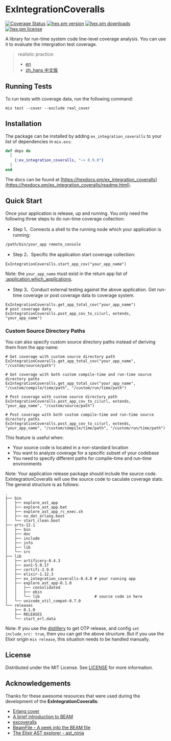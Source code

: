 # ExIntegrationCoveralls

[![Coverage Status](https://coveralls.io/repos/github/yeshan333/ex_integration_coveralls/badge.svg?branch=main)](https://coveralls.io/github/yeshan333/ex_integration_coveralls?branch=main) [![hex.pm version](https://img.shields.io/hexpm/v/ex_integration_coveralls.svg)](https://hex.pm/packages/ex_integration_coveralls) [![hex.pm downloads](https://img.shields.io/hexpm/dt/ex_integration_coveralls.svg)](https://hex.pm/packages/ex_integration_coveralls) [![hex.pm license](https://img.shields.io/hexpm/l/ex_integration_coveralls.svg)](https://github.com/yeshan333/ex_integration_coveralls/blog/main/LICENSE)

A library for run-time system code line-level coverage analysis. You can use it to evaluate the intergration test coverage.

> realistic practice:
> - [en](https://github.com/yeshan333/explore_ast_app/blob/main/examples/README.md)
> - [zh_hans 中文版](https://github.com/yeshan333/explore_ast_app/blob/main/examples/README_cn.md)

## Running Tests

To run tests with coverage data, run the following command:

```shell
mix test --cover --exclude real_cover
```

## Installation

The package can be installed by adding `ex_integration_coveralls` to your list of dependencies in `mix.exs`:

```elixir
def deps do
  [
    {:ex_integration_coveralls, "~> 0.9.0"}
  ]
end
```

The docs can be found at [https://hexdocs.pm/ex_integration_coveralls](https://hexdocs.pm/ex_integration_coveralls/readme.html).

## Quick Start

Once your application is release, up and running. You only need the following three steps to do run-time coverage collection:

- Step 1、Connects a shell to the running node which your application is running:

```shell
/path/bin/your_app remote_console
```

- Step 2、Specific the application start coverage collection:

```shell
ExIntegrationCoveralls.start_app_cov("your_app_name")
```

Note: the `your_app_name` must exist in the return app list of  [:application.which_applications](https://www.erlang.org/doc/man/application.html#which_applications-0).

- Step 3、Conduct external testing against the above application. Get run-time coverage or post coverage data to coverage system.

```shell
ExIntegrationCoveralls.get_app_total_cov("your_app_name")
# post coverage data
ExIntegrationCoveralls.post_app_cov_to_ci(url, extends, "your_app_name")
```

### Custom Source Directory Paths

You can also specify custom source directory paths instead of deriving them from the app name:

```shell
# Get coverage with custom source directory path
ExIntegrationCoveralls.get_app_total_cov("your_app_name", "/custom/source/path")

# Get coverage with both custom compile-time and run-time source directory paths
ExIntegrationCoveralls.get_app_total_cov("your_app_name", "/custom/compile/time/path", "/custom/run/time/path")

# Post coverage with custom source directory path
ExIntegrationCoveralls.post_app_cov_to_ci(url, extends, "your_app_name", "/custom/source/path")

# Post coverage with both custom compile-time and run-time source directory paths
ExIntegrationCoveralls.post_app_cov_to_ci(url, extends, "your_app_name", "/custom/compile/time/path", "/custom/run/time/path")
```

This feature is useful when:
- Your source code is located in a non-standard location
- You want to analyze coverage for a specific subset of your codebase
- You need to specify different paths for compile-time and run-time environments

Note: Your application release package should include the source code. ExIntegrationCoveralls will use the source code to caculate coverage stats. The general structure is as follows:

```shell
.
├── bin
│   ├── explore_ast_app
│   ├── explore_ast_app.bat
│   ├── explore_ast_app_rc_exec.sh
│   ├── no_dot_erlang.boot
│   └── start_clean.boot
├── erts-12.1
│   ├── bin
│   ├── doc
│   ├── include
│   ├── info
│   ├── lib
│   └── src
├── lib
│   ├── artificery-0.4.3
│   ├── asn1-5.0.17
│   ├── certifi-2.9.0
│   ├── elixir-1.12.3
│   ├── ex_integration_coveralls-0.4.0 # your running app
│   ├── explore_ast_app-0.1.0
│   │   ├── consolidated
│   │   ├── ebin
│   │   └── lib                        # source code in here
│   └── unicode_util_compat-0.7.0
└── releases
    ├── 0.1.0
    ├── RELEASES
    └── start_erl.data
```

Note: If you use the [distillery](https://github.com/bitwalker/distillery) to get OTP release, and config `set include_src: true`, then you can get the above structure. But if you use the Elixir origin `mix release`, this situation needs to be handled manually.

## License

Distributed under the MIT License. See [LICENSE](LICENSE) for more information.

## Acknowledgements

Thanks for these awesome resources that were used during the development of the **ExIntegrationCoveralls**:

- [Erlang cover](https://www.erlang.org/doc/man/cover.html#description)
- [A brief introduction to BEAM](https://www.erlang.org/blog/a-brief-beam-primer/)
- [excoveralls](https://github.com/parroty/excoveralls)
- [BeamFile - A peek into the BEAM file](https://github.com/hrzndhrn/beam_file)
- [The Elixir AST explorer - ast_ninja](https://github.com/arjan/ast_ninja)
